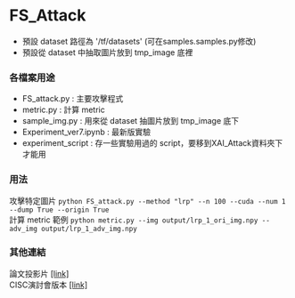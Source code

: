 # FS_Attack
- 預設 dataset 路徑為 '/tf/datasets' (可在samples.samples.py修改)  
- 預設從 dataset 中抽取圖片放到 tmp_image 底裡

### 各檔案用途
- FS_attack.py : 主要攻擊程式
- metric.py : 計算 metric
- sample_img.py : 用來從 dataset 抽圖片放到 tmp_image 底下
- Experiment_ver7.ipynb : 最新版實驗
- experiment_script : 存一些實驗用過的 script，要移到XAI_Attack資料夾下才能用

### 用法
攻擊特定圖片 `python FS_attack.py --method "lrp" --n 100 --cuda --num 1 --dump True --origin True`  
計算 metric 範例 `python metric.py --img output/lrp_1_ori_img.npy --adv_img output/lrp_1_adv_img.npy`  




### 其他連結  
論文投影片 [[link]](https://docs.google.com/presentation/d/1eYiIPxz3XbZTnGIBF7jJyTPh-5j0uQ7gvi-614u6XvI/edit?usp=sharing)  
CISC演討會版本 [[link]](https://drive.google.com/file/d/1gtsMByaNR0fkLKrY2suWaXY2mf6gVOcj/view?usp=sharing)  
